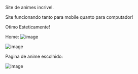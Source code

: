 Site de animes incrivel.

Site funcionando tanto para mobile quanto para computador!

Otimo Esteticamente!

Home:
![image](https://github.com/Caynnan1/site-animes-AnimeFlow/assets/121204501/7f10003d-9ab4-4ba8-b44b-bd7f1099d1a7)

![image](https://github.com/Caynnan1/site-animes-AnimeFlow/assets/121204501/cf47e4e7-9d68-47f4-80cd-0d258ed3dd5c)

Pagina de anime escolhido:

![image](https://github.com/Caynnan1/site-animes-AnimeFlow/assets/121204501/e789da2e-8790-4491-8b84-5e973494d6de)
